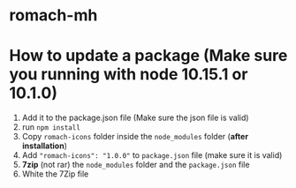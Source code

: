 # romach-mh

# How to update a package (Make sure you running with node 10.15.1 or 10.1.0)
1. Add it to the package.json file (Make sure the json file is valid)
2. run `npm install`
3. Copy `romach-icons` folder inside the `node_modules` folder (**after installation**)
4. Add `"romach-icons": "1.0.0"` to `package.json` file (make sure it is valid)
4. **7zip** (not rar) the `node_modules` folder and the `package.json` file
5. White the 7Zip file
